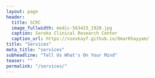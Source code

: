 ```yaml
---
layout: page
header:
  title: SCRC
  image_fullwidth: medic-563423_1920.jpg
  caption: Soroka Clinical Research Center
  caption_url: https://vsevkayf.github.io/OmarKhayyam/
title: "Services"
meta_title: "services"
subheadline: "Tell Us What's On Your Mind"
teaser: ""
permalink: "/services/"
---
```

